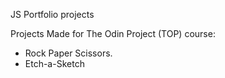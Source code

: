 JS Portfolio projects

Projects Made for The Odin Project (TOP) course:
 - Rock Paper Scissors.
 - Etch-a-Sketch
